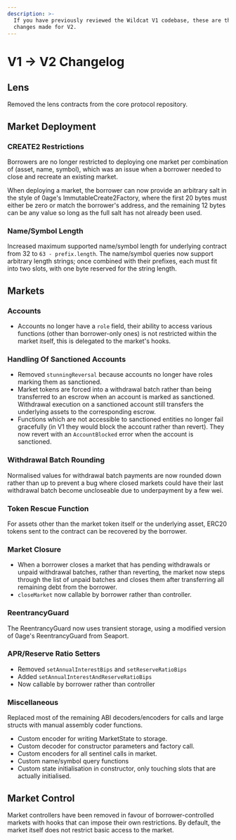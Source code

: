 ```yaml
---
description: >-
  If you have previously reviewed the Wildcat V1 codebase, these are the major
  changes made for V2.
---
```


# V1 -> V2 Changelog

## Lens

Removed the lens contracts from the core protocol repository.

## Market Deployment

### **CREATE2 Restrictions**

Borrowers are no longer restricted to deploying one market per combination of (asset, name, symbol), which was an issue when a borrower needed to close and recreate an existing market.

When deploying a market, the borrower can now provide an arbitrary salt in the style of 0age's ImmutableCreate2Factory, where the first 20 bytes must either be zero or match the borrower's address, and the remaining 12 bytes can be any value so long as the full salt has not already been used.

### **Name/Symbol Length**

Increased maximum supported name/symbol length for underlying contract from 32 to `63 - prefix.length`. The name/symbol queries now support arbitrary length strings; once combined with their prefixes, each must fit into two slots, with one byte reserved for the string length.

## Markets

### **Accounts**

* Accounts no longer have a `role` field, their ability to access various functions (other than borrower-only ones) is not restricted within the market itself, this is delegated to the market's hooks.

### **Handling Of Sanctioned Accounts**

* Removed `stunningReversal` because accounts no longer have roles marking them as sanctioned.
* Market tokens are forced into a withdrawal batch rather than being transferred to an escrow when an account is marked as sanctioned. Withdrawal execution on a sanctioned account still transfers the underlying assets to the corresponding escrow.
* Functions which are not accessible to sanctioned entities no longer fail gracefully (in V1 they would block the account rather than revert). They now revert with an `AccountBlocked` error when the account is sanctioned.

### **Withdrawal Batch Rounding**

Normalised values for withdrawal batch payments are now rounded down rather than up to prevent a bug where closed markets could have their last withdrawal batch become uncloseable due to underpayment by a few wei.

### **Token Rescue Function**

For assets other than the market token itself or the underlying asset, ERC20 tokens sent to the contract can be recovered by the borrower.

### **Market Closure**

* When a borrower closes a market that has pending withdrawals or unpaid withdrawal batches, rather than reverting, the market now steps through the list of unpaid batches and closes them after transferring all remaining debt from the borrower.
* `closeMarket` now callable by borrower rather than controller.

### **ReentrancyGuard**

The ReentrancyGuard now uses transient storage, using a modified version of 0age's ReentrancyGuard from Seaport.

### **APR/Reserve Ratio Setters**

* Removed `setAnnualInterestBips` and `setReserveRatioBips`
* Added `setAnnualInterestAndReserveRatioBips`
* Now callable by borrower rather than controller

### **Miscellaneous**

Replaced most of the remaining ABI decoders/encoders for calls and large structs with manual assembly coder functions.

* Custom encoder for writing MarketState to storage.
* Custom decoder for constructor parameters and factory call.
* Custom encoders for all sentinel calls in market.
* Custom name/symbol query functions
* Custom state initialisation in constructor, only touching slots that are actually initialised.

## Market Control

Market controllers have been removed in favour of borrower-controlled markets with hooks that can impose their own restrictions. By default, the market itself does not restrict basic access to the market.
